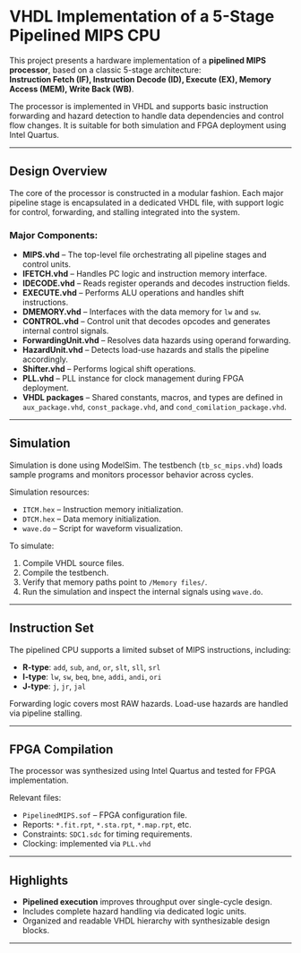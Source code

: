 # VHDL Implementation of a 5-Stage Pipelined MIPS CPU

This project presents a hardware implementation of a **pipelined MIPS processor**, based on a classic 5-stage architecture:  
**Instruction Fetch (IF), Instruction Decode (ID), Execute (EX), Memory Access (MEM), Write Back (WB)**.

The processor is implemented in VHDL and supports basic instruction forwarding and hazard detection to handle data dependencies and control flow changes. It is suitable for both simulation and FPGA deployment using Intel Quartus.

---

## Design Overview

The core of the processor is constructed in a modular fashion. Each major pipeline stage is encapsulated in a dedicated VHDL file, with support logic for control, forwarding, and stalling integrated into the system.

### Major Components:

- **MIPS.vhd** – The top-level file orchestrating all pipeline stages and control units.
- **IFETCH.vhd** – Handles PC logic and instruction memory interface.
- **IDECODE.vhd** – Reads register operands and decodes instruction fields.
- **EXECUTE.vhd** – Performs ALU operations and handles shift instructions.
- **DMEMORY.vhd** – Interfaces with the data memory for `lw` and `sw`.
- **CONTROL.vhd** – Control unit that decodes opcodes and generates internal control signals.
- **ForwardingUnit.vhd** – Resolves data hazards using operand forwarding.
- **HazardUnit.vhd** – Detects load-use hazards and stalls the pipeline accordingly.
- **Shifter.vhd** – Performs logical shift operations.
- **PLL.vhd** – PLL instance for clock management during FPGA deployment.
- **VHDL packages** – Shared constants, macros, and types are defined in `aux_package.vhd`, `const_package.vhd`, and `cond_comilation_package.vhd`.

---

## Simulation

Simulation is done using ModelSim. The testbench (`tb_sc_mips.vhd`) loads sample programs and monitors processor behavior across cycles.

Simulation resources:
- `ITCM.hex` – Instruction memory initialization.
- `DTCM.hex` – Data memory initialization.
- `wave.do` – Script for waveform visualization.

To simulate:
1. Compile VHDL source files.
2. Compile the testbench.
3. Verify that memory paths point to `/Memory files/`.
4. Run the simulation and inspect the internal signals using `wave.do`.

---

## Instruction Set

The pipelined CPU supports a limited subset of MIPS instructions, including:

- **R-type**: `add`, `sub`, `and`, `or`, `slt`, `sll`, `srl`
- **I-type**: `lw`, `sw`, `beq`, `bne`, `addi`, `andi`, `ori`
- **J-type**: `j`, `jr`, `jal`

Forwarding logic covers most RAW hazards. Load-use hazards are handled via pipeline stalling.

---

## FPGA Compilation

The processor was synthesized using Intel Quartus and tested for FPGA implementation.

Relevant files:
- `PipelinedMIPS.sof` – FPGA configuration file.
- Reports: `*.fit.rpt`, `*.sta.rpt`, `*.map.rpt`, etc.
- Constraints: `SDC1.sdc` for timing requirements.
- Clocking: implemented via `PLL.vhd`

---

## Highlights

- **Pipelined execution** improves throughput over single-cycle design.
- Includes complete hazard handling via dedicated logic units.
- Organized and readable VHDL hierarchy with synthesizable design blocks.

---
